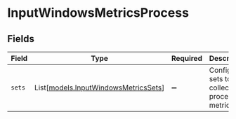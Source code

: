 # InputWindowsMetricsProcess


## Fields

| Field                                                                        | Type                                                                         | Required                                                                     | Description                                                                  |
| ---------------------------------------------------------------------------- | ---------------------------------------------------------------------------- | ---------------------------------------------------------------------------- | ---------------------------------------------------------------------------- |
| `sets`                                                                       | List[[models.InputWindowsMetricsSets](../models/inputwindowsmetricssets.md)] | :heavy_minus_sign:                                                           | Configure sets to collect process metrics                                    |